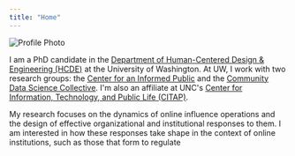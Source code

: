 ```yaml
---
title: "Home"
---
```


![Profile Photo](/images/prof_pic_alt.jpg)

I am a PhD candidate in the [Department of Human-Centered Design & Engineering (HCDE)](https://www.hcde.washington.edu/) at the University of Washington. At UW, I work with two research groups: the [Center for an Informed Public](https://www.cip.uw.edu/) and the [Community Data Science Collective](https://wiki.communitydata.science/Main_Page). I'm also an affiliate at UNC's [Center for Information, Technology, and Public Life (CITAP)](https://citap.unc.edu/about/affiliates/).

My research focuses on the dynamics of online influence operations and the design of effective organizational and institutional responses to them. I am interested in how these responses take shape in the context of online institutions, such as those that form to regulate